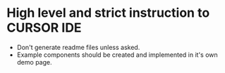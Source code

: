 # High level and strict instruction to CURSOR IDE

- Don't generate readme files unless asked.
- Example components should be created and implemented in it's own demo page.